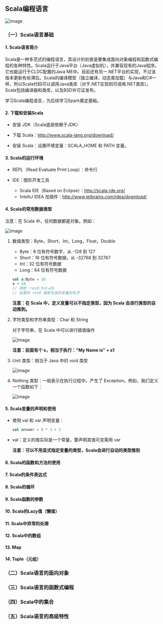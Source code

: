 
## Scala编程语言

![image](https://github.com/MrQuJL/hadoop-guide/blob/master/28-Scala/imgs/scala-logo.jpg)

### （一）Scala语言基础

#### 1. Scala语言简介

Scala是一种多范式的编程语言，其设计的初衷是要集成面向对象编程和函数式编程的各种特性。Scala运行于Java平台（Java虚拟机），并兼容现有的Java程序。它也能运行于CLDC配置的Java ME中。目前还有另一.NET平台的实现，不过该版本更新有些滞后。Scala的编译模型（独立编译，动态类加载）与Java和C#一样，所以Scala代码可以调用Java类库（对于.NET实现则可调用.NET类库）。Scala包括编译器和类库，以及BSD许可证发布。

学习Scala编程语言，为后续学习Spark奠定基础。

#### 2. 下载和安装Scala

* 安装 JDK（Scala底层依赖于JDK）

* 下载 Scala：http://www.scala-lang.org/download/

* 安装 Scala：设置环境变量：SCALA_HOME 和 PATH 变量。

#### 3. Scala的运行环境

* REPL（Read Evaluate Print Loop）：命令行

* IDE：图形开发工具
	* Scala IDE（Based on Eclipse）：http://scala-ide.org/ 
	* IntelliJ IDEA 加插件：http://www.jetbrains.com/idea/download/

#### 4. Scala的常用数据类型

注意：在 Scala 中，任何数据都是对象。例如：

![image](https://github.com/MrQuJL/hadoop-guide/blob/master/28-Scala/imgs/data-type.png)

1. 数值类型：Byte，Short，Int，Long，Float，Double

	* Byte：8 位有符号数字，从 -128 到 127
	* Short：16 位有符号数据，从 -32768 到 32767
	* Int：32 位有符号数据
	* Long：64 位有符号数据

    ```scala
    val a:Byte = 10
    a + 10
    // 得到：res9:Int=20
    // 这里的 res9 是新生成的变量的名字
    ```

	**注意：在 Scala 中，定义变量可以不指定类型，因为 Scala 会进行类型的自动推到。**

2. 字符类型和字符串类型：Char 和 String

	对于字符串，在 Scala 中可以进行插值操作

	![image](https://github.com/MrQuJL/hadoop-guide/blob/master/28-Scala/imgs/insert-value.png)

	**注意：前面有个 s，相当于执行："My Name is" + s1**

3. Unit 类型：相当于 Java 中的 void 类型

	![image](https://github.com/MrQuJL/hadoop-guide/blob/master/28-Scala/imgs/unit.png)

4. Nothing 类型：一般表示在执行过程中，产生了 Exception。例如，我们定义一个函数如下：

	![image](https://github.com/MrQuJL/hadoop-guide/blob/master/28-Scala/imgs/nothing.png)

#### 5. Scala变量的声明和使用

* 使用 val 和 var 声明变量：
    ```scala
    val answer = 8 * 3 + 2
    ```

* val：定义的值实际是一个常量，要声明其值可变需用 var

	**注意：可以不用显式指定变量的类型，Scala会进行自动的类型推到**

#### 6. Scala的函数和方法的使用

#### 7. Scala的条件表达式

#### 8. Scala的循环

#### 9. Scala函数的参数

#### 10. Scala的Lazy值（懒值）

#### 11. Scala中异常的处理

#### 12. Scala中的数组

#### 13. Map

#### 14. Tuple（元组）



### （二）Scala语言的面向对象




### （三）Scala语言的函数式编程



### （四）Scala中的集合



### （五）Scala语言的高级特性








